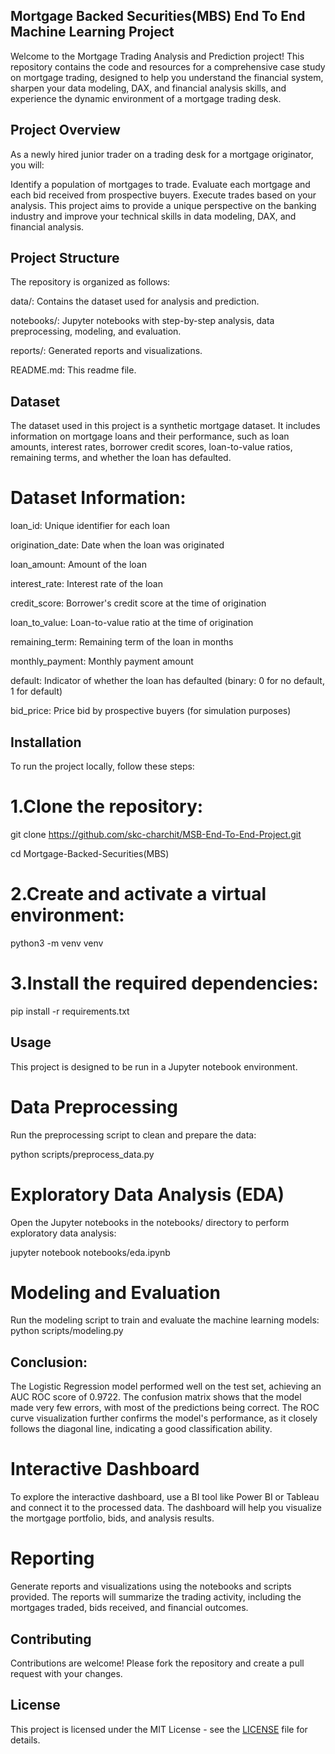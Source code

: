 ## Mortgage Backed Securities(MBS) End To End Machine Learning Project


Welcome to the Mortgage Trading Analysis and Prediction project! This repository contains the code and resources for a comprehensive case study on mortgage trading, designed to help you understand the financial system, sharpen your data modeling, DAX, and financial analysis skills, and experience the dynamic environment of a mortgage trading desk.

## Project Overview

As a newly hired junior trader on a trading desk for a mortgage originator, you will:

Identify a population of mortgages to trade.
Evaluate each mortgage and each bid received from prospective buyers.
Execute trades based on your analysis.
This project aims to provide a unique perspective on the banking industry and improve your technical skills in data modeling, DAX, and financial analysis.

## Project Structure

The repository is organized as follows:

data/: Contains the dataset used for analysis and prediction.

notebooks/: Jupyter notebooks with step-by-step analysis, data preprocessing, modeling, and evaluation.

reports/: Generated reports and visualizations.

README.md: This readme file.

## Dataset
The dataset used in this project is a synthetic mortgage dataset. It includes information on mortgage loans and their performance, such as loan amounts, interest rates, borrower credit scores, loan-to-value ratios, remaining terms, and whether the loan has defaulted.

# Dataset Information:

loan_id: Unique identifier for each loan

origination_date: Date when the loan was originated

loan_amount: Amount of the loan

interest_rate: Interest rate of the loan

credit_score: Borrower's credit score at the time of origination

loan_to_value: Loan-to-value ratio at the time of origination

remaining_term: Remaining term of the loan in months

monthly_payment: Monthly payment amount

default: Indicator of whether the loan has defaulted (binary: 0 for no default, 1 for default)

bid_price: Price bid by prospective buyers (for simulation purposes)

## Installation
To run the project locally, follow these steps:

# 1.Clone the repository:
git clone https://github.com/skc-charchit/MSB-End-To-End-Project.git

cd Mortgage-Backed-Securities(MBS)

# 2.Create and activate a virtual environment:

python3 -m venv venv

# 3.Install the required dependencies:

pip install -r requirements.txt

## Usage

This project is designed to be run in a Jupyter notebook environment.
# Data Preprocessing
Run the preprocessing script to clean and prepare the data:

python scripts/preprocess_data.py

# Exploratory Data Analysis (EDA)
Open the Jupyter notebooks in the notebooks/ directory to perform exploratory data analysis:

jupyter notebook notebooks/eda.ipynb
# Modeling and Evaluation
Run the modeling script to train and evaluate the machine learning models:
python scripts/modeling.py

## Conclusion:

The Logistic Regression model performed well on the test set, achieving an AUC ROC score of 0.9722. The confusion matrix shows that the model made very few errors, with most of the predictions being correct. The ROC curve visualization further confirms the model's performance, as it closely follows the diagonal line, indicating a good classification ability.

# Interactive Dashboard
To explore the interactive dashboard, use a BI tool like Power BI or Tableau and connect it to the processed data. The dashboard will help you visualize the mortgage portfolio, bids, and analysis results.

# Reporting
Generate reports and visualizations using the notebooks and scripts provided. The reports will summarize the trading activity, including the mortgages traded, bids received, and financial outcomes.

## Contributing
Contributions are welcome! Please fork the repository and create a pull request with your changes.

## License

This project is licensed under the MIT License - see the [LICENSE](LICENSE) file for details.
